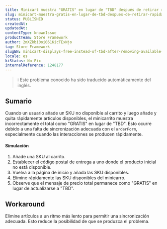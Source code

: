 ```yaml
---
title: Minicart muestra "GRATIS" en lugar de "TBD" después de retirar rápidamente los artículos disponibles
slug: minicart-muestra-gratis-en-lugar-de-tbd-despues-de-retirar-rapidamente-los-articulos-disponibles
status: PUBLISHED
createdAt: 
updatedAt: 
contentType: knownIssue
productTeam: Store Framework
author: 2mXZkbi0oi061KicTExNjo
tag: Store Framework
slugEN: minicart-displays-free-instead-of-tbd-after-removing-available-items-quickly
locale: es
kiStatus: No Fix
internalReference: 1248177
---
```


>ℹ️ Este problema conocido ha sido traducido automáticamente del inglés.

## Sumario


Cuando un usuario añade un SKU no disponible al carrito y luego añade y quita rápidamente artículos disponibles, el minicarrito muestra incorrectamente el total como "GRATIS" en lugar de "TBD". Esto ocurre debido a una falta de sincronización adecuada con el `orderForm`, especialmente cuando las interacciones se producen rápidamente.


#### Simulación



1. Añade una SKU al carrito.
2. Establecer el código postal de entrega a uno donde el producto inicial no está disponible.
3. Vuelva a la página de inicio y añada las SKU disponibles.
4. Elimine rápidamente las SKU disponibles del minicarro.
5. Observe que el mensaje de precio total permanece como "GRATIS" en lugar de actualizarse a "TBD".

## Workaround


Elimine artículos a un ritmo más lento para permitir una sincronización adecuada. Esto reduce la posibilidad de que se produzca el problema.



